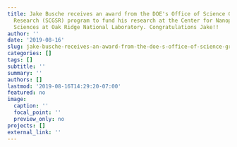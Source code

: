 ```yaml
---
title: Jake Busche receives an award from the DOE's Office of Science Graduate Student
  Research (SCGSR) program to fund his research at the Center for Nanophase Materials
  Sciences at Oak Ridge National Laboratory. Congratulations Jake!!
author: ''
date: '2019-08-16'
slug: jake-busche-receives-an-award-from-the-doe-s-office-of-science-graduate-student-research-scgsr-program-to-fund-his-research-at-the-center-for-nanophase-materials-sciences-at-oak-ridge-national-laboratory-congratulations-jake
categories: []
tags: []
subtitle: ''
summary: ''
authors: []
lastmod: '2019-08-16T14:29:20-07:00'
featured: no
image:
  caption: ''
  focal_point: ''
  preview_only: no
projects: []
external_link: ''
---
```

